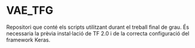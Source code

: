 # VAE_TFG
Repositori que conté els scripts utilitzant durant el treball final de grau. És necessaria la prèvia instal·lació de TF 2.0 i de la correcta configuració del framework Keras.
